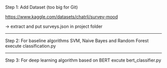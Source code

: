 Step 1: Add Dataset (too big for Git)

https://www.kaggle.com/datasets/chatrli/survey-mood

-> extract and put surveys.json in project folder

--------------------------------------

Step 2: For baseline algorithms SVM, Naive Bayes and Random Forest execute classification.py

--------------------------------------

Step 3: For deep learning algorithm based on BERT excute bert_classifier.py